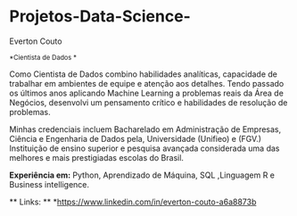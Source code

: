 # Projetos-Data-Science-




Everton Couto

<sub>*Cientista de Dados * 

Como Cientista de Dados  combino habilidades analíticas, capacidade de trabalhar em ambientes de equipe e atenção aos detalhes. Tendo passado os últimos anos aplicando Machine Learning a problemas reais da Área de Negócios, desenvolvi um pensamento crítico e habilidades de resolução de problemas.

Minhas credenciais incluem Bacharelado em Administração de Empresas, Ciência e Engenharia de Dados pela,  Universidade (Unifieo) e (FGV.)  Instituição de ensino superior e pesquisa avançada considerada uma das melhores e mais prestigiadas escolas do Brasil.

**Experiência em:** Python, Aprendizado de Máquina, SQL ,Linguagem R e Business intelligence.

** Links: **
*https://www.linkedin.com/in/everton-couto-a6a8873b
